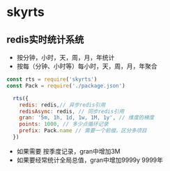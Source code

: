 # skyrts
## redis实时统计系统

* 按分钟，小时，天，周，月，年统计
* 按每（分钟、小时等）每小时，天，周，月，年聚合

``` javascript
const rts = require('skyrts')
const Pack = require('./package.json')

  rts({
    redis: redis,// 异步redis引用
    redisAsync: redis, // 同步redis引用
    gran: '5m, 1h, 1d, 1w, 1M, 1y', // 维度的梯度
    points: 1000, // 多少点循环记录
    prefix: Pack.name // 需要一个前缀，区分多项目
  })
```

* 如果需要 按季度记录，gran中增加3M
* 如果要经常统计全局总值，gran中增加9999y 9999年 